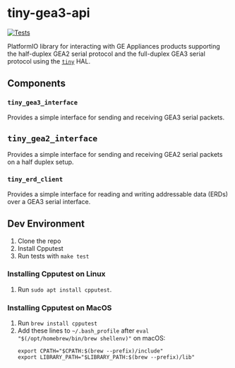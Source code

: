 # tiny-gea3-api
[![Tests](https://github.com/geappliances/tiny-gea3-api/actions/workflows/test.yml/badge.svg)](https://github.com/geappliances/tiny-gea3-api/actions/workflows/test.yml)

PlatformIO library for interacting with GE Appliances products supporting the half-duplex GEA2 serial protocol and the full-duplex GEA3 serial protocol using the [`tiny`](https://github.com/ryanplusplus/tiny) HAL.

## Components
### `tiny_gea3_interface`
Provides a simple interface for sending and receiving GEA3 serial packets.

## `tiny_gea2_interface`
Provides a simple interface for sending and receiving GEA2 serial packets on a half duplex setup.

### `tiny_erd_client`
Provides a simple interface for reading and writing addressable data (ERDs) over a GEA3 serial interface.

## Dev Environment
1. Clone the repo
2. Install Cpputest
3. Run tests with `make test`

### Installing Cpputest on Linux
1. Run `sudo apt install cpputest`.

### Installing Cpputest on MacOS
1. Run `brew install cpputest`
2. Add these lines to `~/.bash_profile` after `eval "$(/opt/homebrew/bin/brew shellenv)"` on macOS:
   ```
   export CPATH="$CPATH:$(brew --prefix)/include"
   export LIBRARY_PATH="$LIBRARY_PATH:$(brew --prefix)/lib"
   ```
